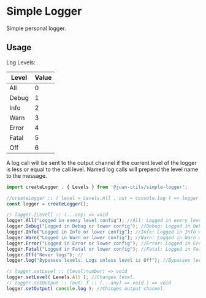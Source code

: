 # Simple Logger

Simple personal logger.

## Usage 

Log Levels:

| Level | Value |
|-------|-------|
| All | 0 |
| Debug | 1 |
| Info | 2 |
| Warn | 3 |
| Error | 4 |
| Fatal | 5 |
| Off | 6 |

A log call will be sent to the output channel if the current level of the logger is less or equal to the call level. Named log calls will prepend the level name to the message.

```javascript
import createLogger , { Levels } from '@juan-utils/simple-logger';

//createLogger :: ( level = Levels.All , out = console.log ) => logger
const logger = createLogger();

// logger.[Level] :: (...any) => void
logger.All("Logged in every level config"); //All: Logged in every level config
logger.Debug("Logged in Debug or lower config"); //Debug: Logged in Debug or lower config
logger.Info("Logged in Info or lower config"); //Info: Logged in Info or lower config
logger.Warn("Logged in Warn or lower config"); //Warn: Logged in Warn or lower config
logger.Error("Logged in Error or lower config"); //Error: Logged in Error or lower config
logger.Fatal("Logged in Fatal or lower config"); //Fatal: Logged in Fatal or lower config
logger.Off("Never logs"); //
logger.log("Bypasses levels. Logs unless level is Off"); //Bypasses levels. Logs unless level is Off

// logger.setLevel :: (level:number) => void
logger.setLevel( Levels.All ); //Changes level.
// logger.setOutput :: (out: f :: (...any) => void ) => void
logger.setOutput( console.log ); //Changes output channel. 
```